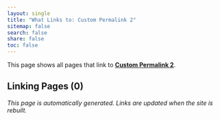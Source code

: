 ```yaml
---
layout: single
title: "What Links to: Custom Permalink 2"
sitemap: false
search: false
share: false
toc: false
---
```


This page shows all pages that link to **[Custom Permalink 2](/vendor/bundle/ruby/3.1.0/gems/jekyll-sitemap-1.4.0/spec/fixtures/_my_collection/custom_permalink_2/)**.

## Linking Pages (0)


*This page is automatically generated. Links are updated when the site is rebuilt.*
